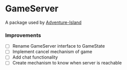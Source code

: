 # GameServer

A package used by [Adventure-Island](https://github.com/kyeett/adventure-island/)

### Improvements

- [ ] Rename GameServer interface to GameState
- [ ] Implement cancel mechanism of game
- [ ] Add chat functionality
- [ ] Create mechanism to know when server is reachable
